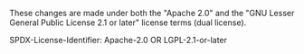 These changes are made under both the "Apache 2.0" and the "GNU Lesser General
Public License 2.1 or later" license terms (dual license).

SPDX-License-Identifier: Apache-2.0 OR LGPL-2.1-or-later
